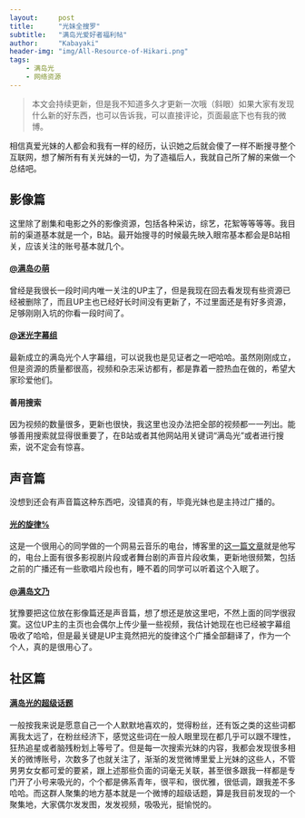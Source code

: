 ```yaml
---
layout:     post
title:      "光妹全搜罗"
subtitle:   "满岛光爱好者福利帖"
author:     "Kabayaki"
header-img: "img/All-Resource-of-Hikari.png"
tags:
    - 满岛光
    - 网络资源
---
```


>本文会持续更新，但是我不知道多久才更新一次哦（斜眼）如果大家有发现什么新的好东西，也可以告诉我，可以直接评论，页面最底下也有我的微博。

相信真爱光妹的人都会和我有一样的经历，认识她之后就会傻了一样不断搜寻整个互联网，想了解所有有关光妹的一切，为了造福后人，我就自己所了解的来做一个总结吧。

## 影像篇

这里除了剧集和电影之外的影像资源，包括各种采访，综艺，花絮等等等等。我目前的渠道基本就是一个，B站。最开始搜寻的时候最先映入眼帘基本都会是B站相关，应该关注的账号基本就几个。

#### [@满岛の萌](https://space.bilibili.com/447064/#/)

曾经是我很长一段时间内唯一关注的UP主了，但是我现在回去看发现有些资源已经被删除了，而且UP主也已经好长时间没有更新了，不过里面还是有好多资源，足够刚刚入坑的你看一段时间了。

#### [@迷光字幕组](https://space.bilibili.com/3027349/#/)

最新成立的满岛光个人字幕组，可以说我也是见证者之一吧哈哈。虽然刚刚成立，但是资源的质量都很高，视频和杂志采访都有，都是靠着一腔热血在做的，希望大家珍爱他们。

#### 善用搜索

因为视频的数量很多，更新也很快，我这里也没办法把全部的视频都一一列出。能够善用搜索就显得很重要了，在B站或者其他网站用关键词“满岛光”或者进行搜索，说不定会有惊喜。

## 声音篇

没想到还会有声音篇这种东西吧，没错真的有，毕竟光妹也是主持过广播的。

#### [光的旋律%](http://music.163.com/#/radio/349949732?userid=44231045)

这是一个很用心的同学做的一个网易云音乐的电台，博客里的[这一篇文章](http://hikari.news/2018/01/29/Mitsushima-Hikari-Girl-Like-A-Fairy/)就是他写的，电台上面有很多影视剧片段或者舞台剧的声音片段收集，更新地很频繁，包括之前的广播还有一些歌唱片段也有，睡不着的同学可以听着这个入眠了。

#### [@满岛文乃 ](https://space.bilibili.com/5160574/#/)

犹豫要把这位放在影像篇还是声音篇，想了想还是放这里吧，不然上面的同学很寂寞。这位UP主的主页也会偶尔上传少量一些视频，我估计她现在也已经被字幕组吸收了哈哈，但是最关键是UP主竟然把光的旋律这个广播全部翻译了，作为一个个人，真的是很用心了。

## 社区篇

#### [满岛光的超级话题]( https://weibo.com/p/1008084989d223732bf6f02f75ea30efad58a9/super_index)

一般按我来说是愿意自己一个人默默地喜欢的，觉得粉丝，还有饭之类的这些词都离我太远了，在粉丝经济下，感觉这些词在一般人眼里现在都几乎可以跟不理性，狂热追星或者脑残粉划上等号了。但是每一次搜索光妹的内容，我都会发现很多相关的微博账号，次数多了也就关注了，渐渐的发觉微博里爱上光妹的这些人，不管男男女女都可爱的要紧，跟上述那些负面的词毫无关联，甚至很多跟我一样都是专门开了小号来吸光的，个个都是佛系青年，很平和，很优雅，很低调，跟我差不多哈哈。而这群人聚集的地方基本就是一个微博的超级话题，算是我目前发现的一个聚集地，大家偶尔发发图，发发视频，吸吸光，挺愉悦的。